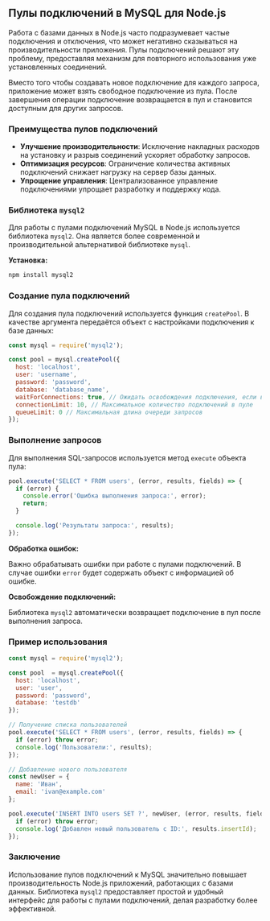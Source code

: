 ## Пулы подключений в MySQL для Node.js

Работа с базами данных в Node.js часто подразумевает частые подключения и отключения, что может негативно сказываться на производительности приложения. Пулы подключений решают эту проблему, предоставляя механизм для повторного использования уже установленных соединений. 

Вместо того чтобы создавать новое подключение для каждого запроса, приложение может взять свободное подключение из пула. После завершения операции подключение возвращается в пул и становится доступным для других запросов.

### Преимущества пулов подключений

- **Улучшение производительности**: Исключение накладных расходов на установку и разрыв соединений ускоряет обработку запросов.
- **Оптимизация ресурсов**: Ограничение количества активных подключений снижает нагрузку на сервер базы данных.
- **Упрощение управления**: Централизованное управление подключениями упрощает разработку и поддержку кода.

### Библиотека `mysql2`

Для работы с пулами подключений MySQL в Node.js используется библиотека `mysql2`. Она является более современной и производительной альтернативой библиотеке `mysql`.

**Установка:**

```bash
npm install mysql2
```

### Создание пула подключений

Для создания пула подключений используется функция `createPool`.  В качестве аргумента передаётся объект с настройками подключения к базе данных:

```javascript
const mysql = require('mysql2');

const pool = mysql.createPool({
  host: 'localhost',
  user: 'username',
  password: 'password',
  database: 'database_name',
  waitForConnections: true, // Ожидать освобождения подключения, если все заняты
  connectionLimit: 10, // Максимальное количество подключений в пуле
  queueLimit: 0 // Максимальная длина очереди запросов
});
```

### Выполнение запросов

Для выполнения SQL-запросов используется метод `execute` объекта пула:

```javascript
pool.execute('SELECT * FROM users', (error, results, fields) => {
  if (error) {
    console.error('Ошибка выполнения запроса:', error);
    return;
  }

  console.log('Результаты запроса:', results);
});
```

**Обработка ошибок:**

Важно обрабатывать ошибки при работе с пулами подключений. В случае ошибки `error` будет содержать объект с информацией об ошибке.

**Освобождение подключений:**

Библиотека `mysql2` автоматически возвращает подключение в пул после выполнения запроса. 

### Пример использования

```javascript
const mysql = require('mysql2');

const pool  = mysql.createPool({
  host: 'localhost',
  user: 'user',
  password: 'password',
  database: 'testdb'
});

// Получение списка пользователей
pool.execute('SELECT * FROM users', (error, results, fields) => {
  if (error) throw error;
  console.log('Пользователи:', results);
});

// Добавление нового пользователя
const newUser = {
  name: 'Иван',
  email: 'ivan@example.com'
};

pool.execute('INSERT INTO users SET ?', newUser, (error, results, fields) => {
  if (error) throw error;
  console.log('Добавлен новый пользователь с ID:', results.insertId);
});
```

### Заключение

Использование пулов подключений к MySQL значительно повышает производительность Node.js приложений, работающих с базами данных.  Библиотека `mysql2` предоставляет простой и удобный интерфейс для работы с пулами подключений, делая разработку более эффективной. 
